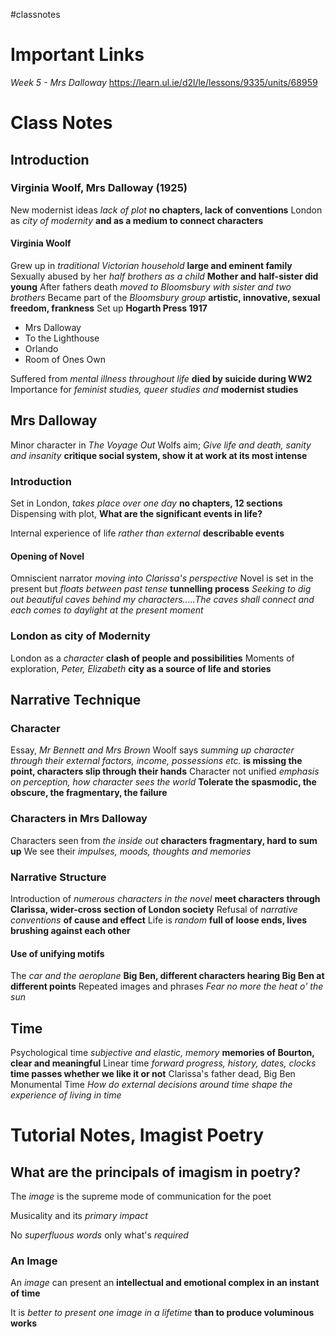 #classnotes 
# Important Links

*Week 5 - Mrs Dalloway*
https://learn.ul.ie/d2l/le/lessons/9335/units/68959
# Class Notes
## Introduction

### Virginia Woolf, Mrs Dalloway (1925)

New modernist ideas *lack of plot* **no chapters, lack of conventions**
London as *city of modernity* **and as a medium to connect characters**

#### Virginia Woolf

Grew up in *traditional Victorian household* **large and eminent family**
Sexually abused by her *half brothers as a child* **Mother and half-sister did young**
After fathers death *moved to Bloomsbury with sister and two brothers*
Became part of the *Bloomsbury group* **artistic, innovative, sexual freedom, frankness**
Set up **Hogarth Press 1917**

- Mrs Dalloway
- To the Lighthouse
- Orlando
- Room of Ones Own

Suffered from *mental illness throughout life* **died by suicide during WW2**
Importance for *feminist studies, queer studies and* **modernist studies**

## Mrs Dalloway

Minor character in *The Voyage Out*
Wolfs aim; *Give life and death, sanity and insanity* **critique social system, show it at work at its most intense**

### Introduction

Set in London, *takes place over one day* **no chapters, 12 sections**
Dispensing with plot, **What are the significant events in life?** 

Internal experience of life *rather than external* **describable events**
#### Opening of Novel

Omniscient narrator *moving into Clarissa's perspective*
Novel is set in the present but *floats between past tense* **tunnelling process**
	*Seeking to dig out beautiful caves behind my characters.....The caves shall connect and each comes to daylight at the present moment*

### London as city of Modernity

London as a *character* **clash of people and possibilities**
Moments of exploration, *Peter, Elizabeth* **city as a source of life and stories**

## Narrative Technique

### Character

Essay, *Mr Bennett and Mrs Brown*
Woolf says *summing up character through their external factors, income, possessions etc.* **is missing the point, characters slip through their hands**
Character not unified *emphasis on perception, how character sees the world*
**Tolerate the spasmodic, the obscure, the fragmentary, the failure**

### Characters in Mrs Dalloway

Characters seen from *the inside out* **characters fragmentary, hard to sum up**
We see their *impulses, moods, thoughts and memories*

### Narrative Structure

Introduction of *numerous characters in the novel* **meet characters through Clarissa, wider-cross section of London society**
Refusal of *narrative conventions* **of cause and effect**
Life is *random* **full of loose ends, lives brushing against each other**

#### Use of unifying motifs
The *car and the aeroplane*
**Big Ben, different characters hearing Big Ben at different points**
Repeated images and phrases *Fear no more the heat o' the sun*

## Time

Psychological time *subjective and elastic, memory* **memories of Bourton, clear and meaningful**
Linear time *forward progress, history, dates, clocks* **time passes whether we like it or not** Clarissa's father dead, Big Ben
Monumental Time *How do external decisions around time shape the experience of living in time*

# Tutorial Notes, Imagist Poetry

## What are the principals of imagism in poetry?

The *image* is the supreme mode of communication for the poet

Musicality and its *primary impact*

No *superfluous words* only what's *required*

### An Image

An *image* can present an **intellectual and emotional complex in an instant of time**

It is *better to present one image in a lifetime* **than to produce voluminous works**



